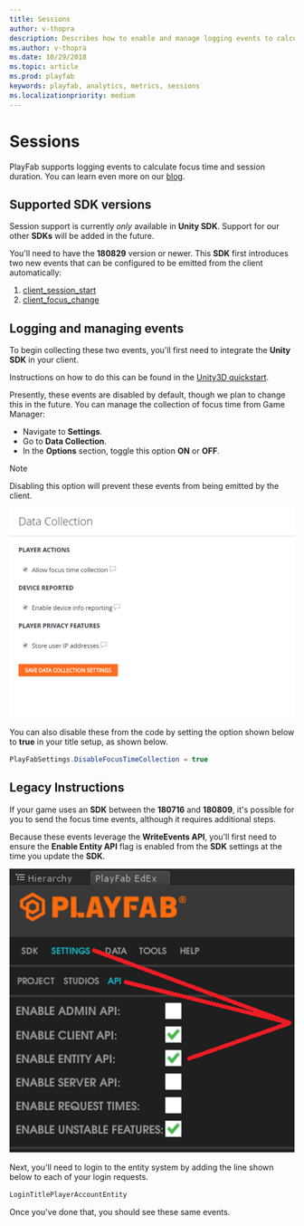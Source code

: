 ```yaml
---
title: Sessions
author: v-thopra
description: Describes how to enable and manage logging events to calculate Focus Time and Session Duration.
ms.author: v-thopra
ms.date: 10/29/2018
ms.topic: article
ms.prod: playfab
keywords: playfab, analytics, metrics, sessions
ms.localizationpriority: medium
---
```


# Sessions

PlayFab supports logging events to calculate focus time and session duration. You can learn even more on our [blog](https://blog.playfab.com/blog/sessions-preview-is-live).

## Supported SDK versions

Session support is currently *only* available in **Unity SDK**. Support for our other **SDKs** will be added in the future.

You'll need to have the **180829** version or newer. This **SDK** first introduces two new events that can be configured to be emitted from the client automatically:

1. [client_session_start](https://api.playfab.com/playstream/events/client_session_start)
2. [client_focus_change](https://api.playfab.com/playstream/events/client_focus_change)

## Logging and managing events

To begin collecting these two events, you'll first need to integrate the **Unity SDK** in your client.

Instructions on how to do this can be found in the [Unity3D quickstart](../../../sdks/unity3d/quickstart.md).

Presently, these events are disabled by default, though we plan to change this in the future. You can manage the collection of focus time from Game Manager:

- Navigate to **Settings**.
- Go to **Data Collection**.
- In the **Options** section, toggle this option **ON** or **OFF**.

> [!NOTE]
> Disabling this option will prevent these events from being emitted by the client.

![Game Manager - Settings - Data Collection](media/tutorials/game-manager-settings-data-collection.png)  

You can also disable these from the code by setting the option shown below to **true** in your title setup, as shown below.

```csharp
PlayFabSettings.DisableFocusTimeCollection = true
```

## Legacy Instructions

If your game uses an **SDK** between the **180716** and **180809**, it's possible for you to send the focus time events, although it requires additional steps.

Because these events leverage the **WriteEvents API**, you'll first need to ensure the **Enable Entity API** flag is enabled from the **SDK** settings at the time you update the **SDK**.

![PlayFab - Settings - Enable Entity API](media/tutorials/playfab-settings-enable-entity-api.png)  

Next, you'll need to login to the entity system by adding the line shown below to each of your login requests.

```csharp
LoginTitlePlayerAccountEntity
```

Once you've done that, you should see these same events.
